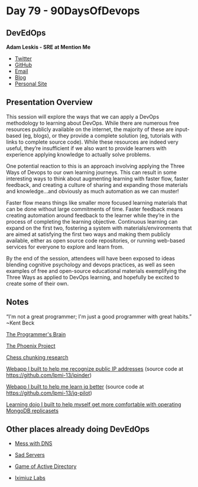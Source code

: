 # Day 79 - 90DaysOfDevops

## DevEdOps

**Adam Leskis - SRE at Mention Me**

- [Twitter](https://twitter.com/baronvonleskis)
- [GitHub](https://github.com/lpmi-13)
- [Email](leskis@gmail.com)
- [Blog](https://micromaterialsblog.wordpress.com)
- [Personal Site](https://adamleskis.com)

## Presentation Overview

This session will explore the ways that we can apply a DevOps methodology to learning about DevOps. While there are numerous free resources publicly available on the internet, the majority of these are input-based (eg, blogs), or they provide a complete solution (eg, tutorials with links to complete source code). While these resources are indeed very useful, they’re insufficient if we also want to provide learners with experience applying knowledge to actually solve problems.

One potential reaction to this is an approach involving applying the Three Ways of Devops to our own learning journeys. This can result in some interesting ways to think about augmenting learning with faster flow, faster feedback, and creating a culture of sharing and expanding those materials and knowledge...and obviously as much automation as we can muster!

Faster flow means things like smaller more focused learning materials that can be done without large commitments of time. Faster feedback means creating automation around feedback to the learner while they’re in the process of completing the learning objective. Continuous learning can expand on the first two, fostering a system with materials/environments that are aimed at satisfying the first two ways and making them publicly available, either as open source code repositories, or running web-based services for everyone to explore and learn from.

By the end of the session, attendees will have been exposed to ideas blending cognitive psychology and devops practices, as well as seen examples of free and open-source educational materials exemplifying the Three Ways as applied to DevOps learning, and hopefully be excited to create some of their own.

## Notes

“I'm not a great programmer; I'm just a good programmer with great habits.” ~Kent Beck

[The Programmer's Brain](https://www.amazon.co.uk/Programmers-Brain-every-programmer-cognition/dp/1617298670)

[The Phoenix Project](https://www.amazon.co.uk/Phoenix-Project-Devops-Helping-Business/dp/1942788290/ref=sr_1_1?crid=3V9HEJTJXFZR5&keywords=the+phoenix+project&qid=1705009649&s=books&sprefix=the+phoenix+project%2Cstripbooks%2C181&sr=1-1)

[Chess chunking research](https://snitkof.com/cg156/chesschunkingtheory.php)

[Webapp I built to help me recognize public IP addresses](https://ipinder.netlify.app)
(source code at https://github.com/lpmi-13/ipinder)

[Webapp I built to help me learn jq better](https://jayq.party)
(source code at https://github.com/lpmi-13/jq-pilot)

[Learning dojo I built to help myself get more comfortable with operating MongoDB replicasets](https://github.com/lpmi-13/mongo-dojo)

## Other places already doing DevEdOps

- [Mess with DNS](https://messwithdns.net/)

- [Sad Servers](https://sadservers.com/)

- [Game of Active Directory](https://github.com/Orange-Cyberdefense/GOAD)

- [Iximiuz Labs](https://labs.iximiuz.com/challenges)
